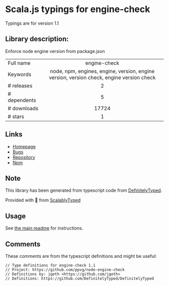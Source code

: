
# Scala.js typings for engine-check

Typings are for version 1.1

## Library description:
Enforce node engine version from package.json

|                    |                 |
| ------------------ | :-------------: |
| Full name          | engine-check |
| Keywords           | node, npm, engines, engine, version, engine version, version check, engine version check |
| # releases         | 2 |
| # dependents       | 5 |
| # downloads        | 17724 |
| # stars            | 1 |

## Links
- [Homepage](https://github.com/ppvg/node-engine-check#readme)
- [Bugs](https://github.com/ppvg/node-engine-check/issues)
- [Repository](https://github.com/ppvg/node-engine-check)
- [Npm](https://www.npmjs.com/package/engine-check)
    


## Note
This library has been generated from typescript code from [DefinitelyTyped](https://definitelytyped.org).

Provided with :purple_heart: from [ScalablyTyped](https://github.com/oyvindberg/ScalablyTyped)

## Usage
See [the main readme](../../readme.md) for instructions.

## Comments

These comments are from the typescript definitions and might be useful:
```
// Type definitions for engine-check 1.1
// Project: https://github.com/ppvg/node-engine-check
// Definitions by: jgeth <https://github.com/jgeth>
// Definitions: https://github.com/DefinitelyTyped/DefinitelyTyped

```

